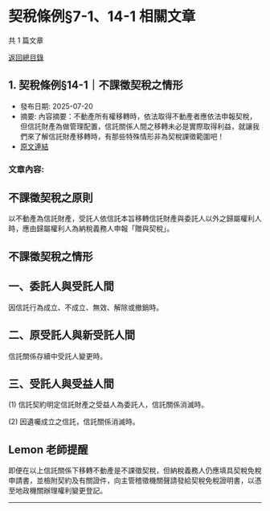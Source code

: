 # 契稅條例§7-1、14-1 相關文章

共 1 篇文章

[返回總目錄](00_總目錄.md)

## 1. 契稅條例§14-1｜不課徵契稅之情形

- 發布日期: 2025-07-20
- 摘要: 內容摘要：不動產所有權移轉時，依法取得不動產者應依法申報契稅，但信託財產為做管理配置，信託關係人間之移轉未必是實際取得利益，就讓我們來了解信託財產移轉時，有那些特殊情形非為契稅課徵範圍吧！
- [原文連結](https://www.jasper-realestate.com/%e5%a5%91%e7%a8%85%e6%a2%9d%e4%be%8b14-1%e4%b8%8d%e8%aa%b2%e5%be%b5_%e5%a5%91%e7%a8%85_%e4%b9%8b%e6%83%85%e5%bd%a2/)

### 文章內容:

## 不課徵契稅之原則

以不動產為信託財產，受託人依信託本旨移轉信託財產與委託人以外之歸屬權利人時，應由歸屬權利人為納稅義務人申報「贈與契稅」。

## 不課徵契稅之情形

## 一、委託人與受託人間

因信託行為成立、不成立、無效、解除或撤銷時。

## 二、原受託人與新受託人間

信託關係存續中受託人變更時。

## 三、受託人與受益人間

(1) 信託契約明定信託財產之受益人為委託人，信託關係消滅時。

(2) 因遺囑成立之信託，信託關係消滅時。

## Lemon 老師提醒

即便在以上信託關係下移轉不動產是不課徵契稅，但納稅義務人仍應填具契稅免稅申請書，並檢附契約及有關證件，向主管稽徵機關聲請發給契稅免稅證明書，以憑至地政機關辦理權利變更登記。

---

